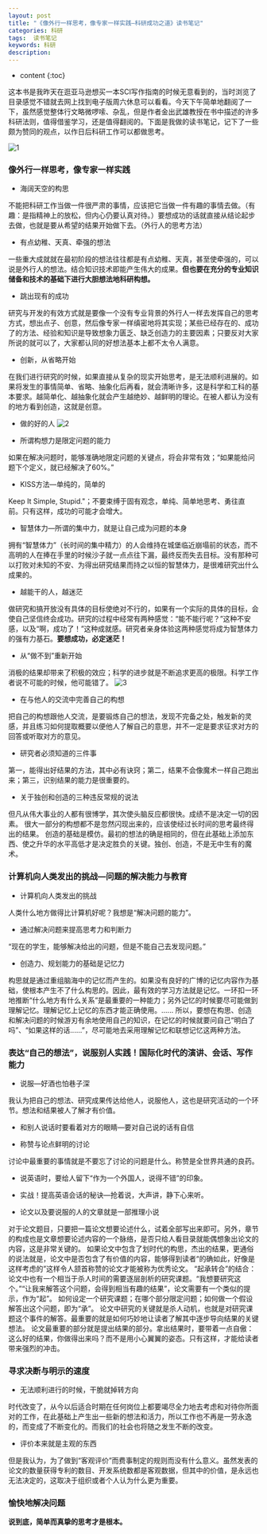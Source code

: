 ```yaml
---
layout: post
title: "《像外行一样思考，像专家一样实践—科研成功之道》读书笔记"
categories: 科研
tags:  读书笔记 
keywords: 科研
description: 
---
```


* content
{:toc}


这本书是我昨天在逛亚马逊想买一本SCI写作指南的时候无意看到的，当时浏览了目录感觉不错就去网上找到电子版周六休息可以看看。今天下午简单地翻阅了一下，虽然感觉整体行文略微啰嗦、杂乱，但是作者金出武雄教授在书中描述的许多科研法则，值得借鉴学习，还是值得翻阅的。下面是我做的读书笔记，记下了一些颇为赞同的观点，以作日后科研工作可以都做思考。





![1](http://o7zaxp1i2.bkt.clouddn.com/5f565adc-ff9d-4f1c-93c5-5fdc77668ab1.jpg)

### 像外行一样思考，像专家一样实践

- 海阔天空的构思

不能把科研工作当做一件很严肃的事情，应该把它当做一件有趣的事情去做。（有趣：是指精神上的放松，但内心仍要认真对待。）要想成功的话就直接从结论起步去做，也就是要从希望的结果开始做下去。（外行人的思考方法）

- 有点幼稚、天真、牵强的想法

 一些重大成就就在最初阶段的想法往往都是有点幼稚、天真，甚至使牵强的，可以说是外行人的想法。结合知识技术即能产生伟大的成果。**但也要在充分的专业知识储备和技术的基础下进行大胆想法地科研构想。**

- 跳出现有的成功

 研究与开发的有效方式就是要像一个没有专业背景的外行人一样去发挥自己的思考方式，想出点子、创意，然后像专家一样缜密地将其实现；某些已经存在的、成功了的方法、经验和知识是导致想象力匮乏、缺乏创造力的主要因素；只要反对大家所说的就可以了，大家都认同的好想法基本上都不太令人满意。

- 创新，从省略开始

在我们进行研究的时候，如果直接从复杂的现实开始思考，是无法顺利进展的。如果将发生的事情简单、省略、抽象化后再看，就会清晰许多，这是科学和工科的基本要求。越简单化、越抽象化就会产生越绝妙、越鲜明的理论。在被人都认为没有的地方看到创造，这就是创意。

- 做的好的人
![2](http://o7zaxp1i2.bkt.clouddn.com/07a87aea-031e-4d3a-8d6b-7f694b8a8cf9.png)

- 所谓构想力是限定问题的能力

如果在解决问题时，能够准确地限定问题的关键点，将会非常有效；“如果能给问题下个定义，就已经解决了60%。”

- KISS方法—单纯的，简单的

Keep It Simple, Stupid."；不要束缚于固有观念，单纯、简单地思考、勇往直前。只有这样，成功的可能才会增大。

- 智慧体力—所谓的集中力，就是让自己成为问题的本身

拥有“智慧体力”（长时间的集中精力）的人会维持在城堡临近崩塌前的状态，而不高明的人在捧在手里的时候沙子就一点点往下漏，最终反而失去目标。没有那种可以打败对未知的不安、为得出研究结果而持之以恒的智慧体力，是很难研究出什么成果的。

- 越能干的人，越迷茫

做研究和搞开放没有具体的目标使绝对不行的，如果有一个实际的具体的目标，会使自己坚信终会成功。研究的过程中经常有两种感觉：“能不能行呢？”这种不安感，以及“啊，成功了！”这种成就感。研究者亲身体验这两种感觉将成为智慧体力的强有力基石。**要想成功，必定迷茫！**

- 从“做不到”重新开始

消极的结果却带来了积极的效应；科学的进步就是不断追求更高的极限。科学工作者说不可能的时候，他可能错了。
![3](http://o7zaxp1i2.bkt.clouddn.com/ee685c79-6acd-44ee-b597-ac39ddcc5842.png)

- 在与他人的交流中完善自己的构想

把自己的构想跟他人交流，是要锻炼自己的想法，发现不完备之处，触发新的灵感，并且练习如何提取概要以便他人了解自己的意思，并不一定是要求征求对方的回答或听取对方的意见。

- 研究者必须知道的三件事

第一，能得出好结果的方法，其中必有诀窍；第二，结果不会像魔术一样自己跑出来；第三，识别结果的能力是很重要的。

- 关于独创和创造的三种违反常规的说法

但凡从伟大事业的人都有很博学，其次使头脑反应都很快。成绩不是决定一切的因素。
很大一部分的构想都不是忽然闪现出来的，应该使经过长时间的思考最终得出的结果。
创造的基础是模仿。最初的想法的确是相同的，但在此基础上添加东西、使之升华的水平高低才是决定胜负的关键。独创、创造，不是无中生有的魔术。

###  计算机向人类发出的挑战—问题的解决能力与教育

- 计算机向人类发出的挑战

人类什么地方做得比计算机好呢？我想是“解决问题的能力”。

- 通过解决问题来提高思考力和判断力

“现在的学生，能够解决给出的问题，但是不能自己去发现问题。”

- 创造力、规划能力的基础是记忆力

构思就是通过重组脑海中的记忆而产生的。如果没有良好的广博的记忆内容作为基础，使根本产生不了什么构思的。因此，最有效的学习方法就是记忆。一环扣一环地推断“什么地方有什么关系”是最重要的一种能力；另外记忆的时候要尽可能做到理解记忆。理解记忆上记忆的东西才能正确使用。...... 所以，要想在构思、创造和解决问题的时候游刃有余地使用自己的知识，在记忆的时候就要问自己“明白了吗”、“如果这样的话......”，尽可能地去采用理解记忆和联想记忆这两种方法。


### 表达“自己的想法”，说服别人实践！国际化时代的演讲、会话、写作能力

- 说服—好酒也怕巷子深

我认为把自己的想法、研究成果传达给他人，说服他人，这也是研究活动的一个环节。想法和结果被人了解才有价值。

- 和别人说话时要看着对方的眼睛—要对自己说的话有自信

- 称赞与论点鲜明的讨论

讨论中最重要的事情就是不要忘了讨论的问题是什么。称赞是全世界共通的良药。

- 说英语时，要给人留下“作为一个外国人，说得不错”的印象。

- 实战！提高英语会话的秘诀—抢着说，大声讲，静下心来听。

- 论文以及要说服的人的文章就是一部推理小说

对于论文题目，只要把一篇论文想要论述什么，试着全部写出来即可。另外，章节的构成也是文章想要论述内容的一个脉络，是否只给人看目录就能偶想象出论文的内容，这是非常关键的。
如果论文中包含了划时代的构思，杰出的结果，更通俗的说法就是，论文中是否包含了有价值的内容，能够得到读者“的确如此，好像是这样考虑的”这样令人颔首称赞的论文才能被称为优秀论文。
“起承转合”的结合：论文中也有一个相当于杀人时间的需要逐层剖析的研究课题。“我想要研究这个。”“让我来解答这个问题，会得到相当有趣的结果”，论文需要有一个类似的提示，作为“起”。
如何设定一个研究课题；在哪个部分限定问题；如何做一个假设解答出这个问题，即为“承”。
论文中研究的关键就是杀人动机，也就是对研究课题这个事件的解答。最重要的就是如何巧妙地让读者了解其中逐步导向结果的关键想法。
论文最重要的部分就是提出结果的部分。拿出结果时，要带着一点自傲：这么好的结果，你做得出来吗？而不是用小心翼翼的姿态。只有这样，才能给读者带来强烈的冲击。

### 寻求决断与明示的速度

- 无法顺利进行的时候，干脆就掉转方向

时代改变了，从今以后适合时期在任何岗位上都要竭尽全力地去考虑和对待你所面对的工作，在此基础上产生出一些新的想法和活力，所以工作也不再是一劳永逸的，而变成了不断变化的。而我们的社会也将随之发生不断的改变。

- 评价本来就是主观的东西

但是我认为，为了做到“客观评价”而费事制定的规则而没有什么意义。虽然发表的论文的数量获得专利的数目、开发系统数都是客观数据，但其中的价值，是永远也无法决定的，这取决于组织或者个人认为什么更为重要。

### 愉快地解决问题

**说到底，简单而真挚的思考才是根本。**
